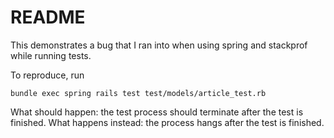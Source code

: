 # README

This demonstrates a bug that I ran into when using spring and stackprof while
running tests.

To reproduce, run

```
bundle exec spring rails test test/models/article_test.rb
```

What should happen: the test process should terminate after the test is
finished.
What happens instead: the process hangs after the test is finished.
